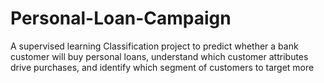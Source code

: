 # Personal-Loan-Campaign
A supervised learning Classification project to predict whether a bank customer will buy personal loans, understand which customer attributes drive purchases, and identify which segment of customers to target more
